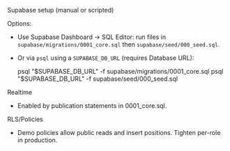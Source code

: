 Supabase setup (manual or scripted)

Options:
- Use Supabase Dashboard → SQL Editor: run files in `supabase/migrations/0001_core.sql` then `supabase/seed/000_seed.sql`.
- Or via `psql` using a `SUPABASE_DB_URL` (requires Database URL):

  psql "$SUPABASE_DB_URL" -f supabase/migrations/0001_core.sql
  psql "$SUPABASE_DB_URL" -f supabase/seed/000_seed.sql

Realtime
- Enabled by publication statements in 0001_core.sql.

RLS/Policies
- Demo policies allow public reads and insert positions. Tighten per-role in production.

